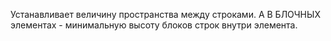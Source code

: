 Устанавливает величину пространства между строками.
А В БЛОЧНЫХ элементах - минимальную высоту блоков строк внутри элемента.